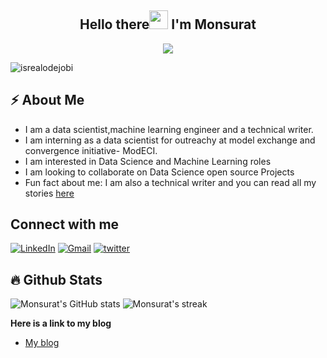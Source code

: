 <h2 align="center">Hello there<img src = "https://raw.githubusercontent.com/MartinHeinz/MartinHeinz/master/wave.gif" width = 30px> I'm Monsurat</h2>

<!-- Animation Typing -->

<p align="center">
  <a href="https://github.com/DenverCoder1/readme-typing-svg"><img src="https://readme-typing-svg.herokuapp.com?font=Fira+Code&pause=1100&width=500&lines=I'm+a+Data+Scientist,+Technical+Writer;"></a>
</p>

<!-- Profile Views -->

<p align="left">
  <img src="https://komarev.com/ghpvc/?username=Monsurat-Onabajo&label=Profile%20views&color=0e75b6&style=flat" alt="isrealodejobi" />
</p>
<!-- Profile Views section ends-->

<!-- About me section -->

<h2>⚡️ About Me</h2>

- I am a data scientist,machine learning engineer and a technical writer.
- I am interning as a data scientist for outreachy at model exchange and convergence initiative- ModECI.
- I am interested in Data Science and Machine Learning roles
- I am looking to collaborate on Data Science open source Projects 
- Fun fact about me: I am also a technical writer and you can read all my stories [here](https://onabajomonsurat.hashnode.dev)

<h2>Connect with me</h3>

[![LinkedIn](https://img.shields.io/badge/LinkedIn-0077B5?style=for-the-badge&logo=linkedin&logoColor=white)](https://www.linkedin.com/in/onabajo-monsurat)
[![Gmail](https://img.shields.io/badge/Gmail-D14836?style=for-the-badge&logo=gmail&logoColor=white)](mailto:onabajofunmilayo@gmail.com)
[![twitter](https://img.shields.io/badge/-Onabajo-informational?style=for-the-badge&logo=twitter&logoColor=white)](https://twitter.com/Onabajo3?t=vJhoOIDgVqJceca4zgx9-g&s=09)

## :fire: Github Stats

![Monsurat's GitHub stats](https://github-readme-stats.vercel.app/api?username=Monsurat-Onabajo&show_icons=true&theme=dark)
![Monsurat's streak](https://github-readme-streak-stats.herokuapp.com/?user=Monsurat-Onabajo&&theme=tokyonight)

**Here is a link to my blog**
- [My blog](https://onabajomonsurat.hashnode.dev)




<!---
Monsurat-Onabajo/Monsurat-Onabajo is a ✨ special ✨ repository because its `README.md` (this file) appears on your GitHub profile.
You can click the Preview link to take a look at your changes.
--->

